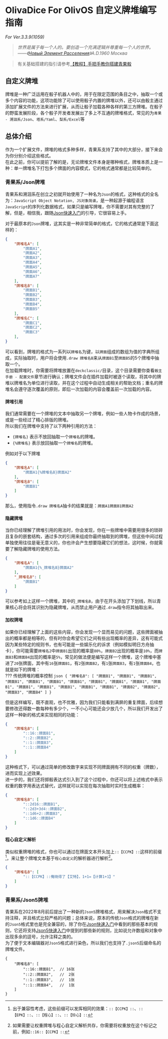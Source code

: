 # OlivaDice For OlivOS 自定义牌堆编写指南

*For Ver.3.3.9(1059)*  

> *世界是属于每一个人的。要创造一个充满逻辑并尊重每一个人的世界。*    
> *——《[Новый Элемент Расселения](https://ru.wikipedia.org/wiki/%D0%9D%D0%BE%D0%B2%D1%8B%D0%B9_%D1%8D%D0%BB%D0%B5%D0%BC%D0%B5%D0%BD%D1%82_%D1%80%D0%B0%D1%81%D1%81%D0%B5%D0%BB%D0%B5%D0%BD%D0%B8%D1%8F)》A.D.1960 Москва*


> 有关基础搭建的指引请参考[【教程】手把手教你搭建青果骰](https://forum.olivos.run/d/25)

## 自定义牌堆
牌堆是一种广泛运用在骰子机器人中的，用于在限定范围的条目之中，抽取一个或多个内容的功能，这项功能除了可以使用骰子内置的牌堆以外，还可以由骰主通过添加扩展文件的方法来进行扩展，从而让骰子加载各种各样的第三方牌堆。在骰子的野蛮发展阶段，各个骰子开发者发展出了多上不互通的牌堆格式，常见的为`青果 - 溯洄系/Json`、`塔系/Yaml`、`梨系/Excel`等  

## 总体介绍
作为一个扩展文件，牌堆的格式多种多样，青果系支持了其中的大部分，接下来会为你分别介绍这些格式。  
在此之前，你可以提前了解的是，无论牌堆文件本身是哪种格式，牌堆本质上是一种：单一牌堆名下打包多个牌面的内容模式，它的格式通常都是比较简单的。  

### 青果系/Json牌堆
青果系和溯洄系在创立之初就开始使用了一种名为`Json`的格式，这种格式的全名为：`JavaScript Object Notation, JS对象简谱`，是一种起源于编程语言`JavaScript`的序列化数据格式，如果只是编写牌堆，你不需要对其有完整的了解，但是，相信我，跟随[Json快速入门](/JsonHelp)的引导，它很容易上手。  

对于最原本的`Json`牌堆，这其实是一种非常简单的格式，它的格式通常是下面这样的：
```json
{
    "牌堆名A": [
        "牌面A1",
        "牌面A2",
        "牌面A3",
        "牌面A4",
        "牌面A5",
        "牌面A6",
        "牌面A7"
    ],
    "牌堆名B": [
        "牌面B1",
        "牌面B2",
        "牌面B3",
        "牌面B4",
        "牌面B5"
    ],
    "牌堆名C": [
        "牌面C1",
        "牌面C2",
        "牌面C3"
    ],
}
```

可以看到，牌堆的格式为一系列以`牌堆名`为键，以`牌面`组成的数组为值的字典所组成，实际抽取时，用户将会使用`.draw 牌堆名B`来从`牌面B1`至`牌面B5`的5个牌堆中抽取一个。  
在加载牌堆时，你需要将牌堆放置在`deckclassic/`目录，这个目录需要你查看`骰主手册 - 配置文件`章节进行确认；牌堆文件会在插件加载时被逐个读取，将其中的牌堆以牌堆名为单位进行读取，并在这个过程中自动生成相关的帮助文档；重名的牌堆名会遵守逐次覆盖的原则，即后一次加载的内容会覆盖前一次加载的内容。  

#### 牌堆引用
我们通常需要在一个牌堆的文本中抽取另一个牌堆，例如一些人物卡作成的场景，或是一些经过了精心排版的牌堆。  
所以我们在牌堆中支持了以下两种引用的方法：  

  + `{牌堆名}` 表示不放回抽取一个`牌堆名`的牌堆。  
  + `{%牌堆名}` 表示放回抽取一个`牌堆名`的牌堆。  

例如对于以下牌堆
```json
{
    "牌堆名A": [
        "牌面A1{%牌堆名B}牌面A2"
    ],
    "牌堆名B": [
        "牌面B1"
    ]
}
```

那么，使用指令`.draw 牌堆名A`抽卡的结果就是：`牌面A1牌面B1牌面A2`

#### 隐藏牌堆
当你已经理解了牌堆引用的用法时，你会发现，你在一些牌堆中需要用很多的琐碎且复杂的嵌套结构，通过多次的引用来组成你最终抽取到的牌堆，但这些中间过程单独使用往往是毫无意义的，你也许会产生想要隐藏它们的想法，这时候，你就需要了解隐藏牌堆的使用方法。  
```json
{
    "牌堆名A": [
        "牌面A1{%_牌堆名B}牌面A2"
    ],
    "_牌堆名B": [
        "牌面B1"
    ]
}
```
可以参考如上这样一个牌堆，其中的`_牌堆名B`，由于在开头添加了下划线，所以青果核心将会将其识别为隐藏牌堆，从而禁止用户通过`.draw`指令将其抽取出来。  

#### 加权牌堆
如果你已经理解了上面的这些内容，你会发现一个显而易见的问题，这些牌面被抽出的概率都是相等的，但有时你会希望它们之间有些出现概率的差异，这有可能式因为某些特定的规则书，也有可能是一些娱乐化的诉求（例如模拟明日方舟抽卡），你可能需要`牌堆名2`中`牌面B1`出现的概率是`80%`，`牌面B2`出现的概率是`10%`，而`牌面B3`和`牌面B4`出现的概率是`5%`，常见的做法便是编写这样一个牌堆，这个牌堆中塞进了`20`张牌面，其中有`16`张`牌面B1`，有`2`张`牌面B2`，有`1`张`牌面B3`，有`1`张`牌面B4`，也就是如下的牌堆：  
??? 传统牌堆的概率控制
    ```json
    {
        "牌堆名B": [
            "牌面B1",
            "牌面B1",
            "牌面B1",
            "牌面B1",
            "牌面B1",
            "牌面B1",
            "牌面B1",
            "牌面B1",
            "牌面B1",
            "牌面B1",
            "牌面B1",
            "牌面B1",
            "牌面B1",
            "牌面B1",
            "牌面B1",
            "牌面B1",
            "牌面B2",
            "牌面B2",
            "牌面B3",
            "牌面B4"
        ]
    }
    ```

但是这样编写，既不直观，也不优雅，因为我们只能看到满屏的重复牌面，后续想要修改还得数一数每种有多少个，一不小心可能还会少放几个，所以我们开发出了这样一种新的格式来实现相同的功能：  
```json
{
    "牌堆名B": [
        "::16::牌面B1",
        "::2::牌面B2",
        "::1::牌面B3",
        "::1::牌面B4"
    ]
}
```

这种格式下，可以通过简单的修改数字来实现不同牌面拥有不同的权重（牌数），进而实现上述效果。  
进一步的，我们还将掷骰表达式引入到了这个过程中，你还可以将上述格式中表示权重的数字用表达式替代，这样就可以实现在每次抽取时实时生成概率：  
```json
{
    "牌堆名B": [
        "::2d16::牌面B1",
        "::2d3+3d4::牌面B2",
        "::1d6+2::牌面B3",
        "::1d6::牌面B4"
    ]
}
```

#### 程心自定义解析
类似权重牌堆的格式，你也可以通过在牌面文本开头加上`::【CCPK】::`这样的前缀[^1]，来让整个牌堆文本基于`程心自定义`的解析器进行解析[^2]。  
```json
{
    "牌堆名B": [
        "::【CCPK】::俺晓得了【艾特】，1+1=【计算1+1】"
    ]
}
```

### 青果系/Json5牌堆
青果系在2022年8月前后提出了一种新的`Json5`牌堆格式，用来解决`Json`格式不支持注释，并且格式比较严格的问题；总体来说，原本的传统`Json`格式的牌堆在新的`Json5`格式里也是完全兼容的，除了你在[Json快速入门](/JsonHelp)中看到的那些基本的规则，它还将支持[Json5快速入门](/Json5Help)中提到的那些新的规则，比如说允许数组和对象中出现多余的逗号，允许注释之类的。  
为了便于文本编辑器对`Json5`格式进行染色，所以我们也支持了`.json5`后缀命名的牌堆文件。  
```json5
{
    "牌堆名B": [
        "::16::牌面B1",  // 16张
        "::2::牌面B2",   //  2张
        "::1::牌面B3",   //  1张
        "::1::牌面B4",   //  1张
    ]
}
```


[^1]: 出于兼容性考虑，这些前缀可以发挥相同的效果：`::【CCPK】::`、`::【EPK】::`、`::【程心】::`、`::【铃心】::`
[^2]: 如果需要让权重牌堆与程心自定义解析共存，你需要将权重放在这个标记之前，例如`::16::【CCPK】::`
